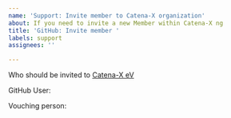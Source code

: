 ```yaml
---
name: 'Support: Invite member to Catena-X organization'
about: If you need to invite a new Member within Catena-X ng
title: 'GitHub: Invite member '
labels: support
assignees: ''

---
```


Who should be invited to [Catena-X eV](https://github.com/catenax-ev)

GitHub User:
<!-- Please fill in the GITHUB-USER-ID -->

Vouching person: <!-- Please fill in your Catena-X ng GitHub-Teams Maintainer GITHUB-USER-ID or the Product Owners GITHUB-USER-ID -->
<!-- Info: Who can verify that the new user is a Member of Catena-X -->


